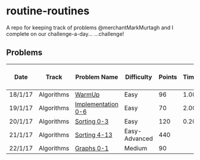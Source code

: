 # routine-routines
A repo for keeping track of problems @merchantMarkMurtagh and I complete on our challenge-a-day...  ...challenge!

## Problems

Date   |Track                 |Problem Name                             |Difficulty   |Points  |Time  |Link to Solution in repo|
-------|----------------------|-----------------------------------------|-------------|--------|------|------------------------|
18/1/17|Algorithms            |[WarmUp][1]                              |Easy         |96      | 1.00 |                        |
19/1/17|Algorithms            |[Implementation 0-6][2]                  |Easy         |70      | 2.00 |                        |
20/1/17|Algorithms            |[Sorting 0-3][3]                         |Easy         |120     | 0.20 |                        |
21/1/17|Algorithms            |[Sorting 4-13][3]                        |Easy-Advanced|440     |      |                        |
22/1/17|Algorithms            |[Graphs 0-1][4]                          |Medium       |90      |      |                        |

[1]: https://www.hackerrank.com/domains/algorithms/warmup
[2]: https://www.hackerrank.com/domains/algorithms/implementation/page:1
[3]: https://www.hackerrank.com/domains/algorithms/arrays-and-sorting/page:1
[4]: https://www.hackerrank.com/domains/algorithms/graph-theory/page:1
